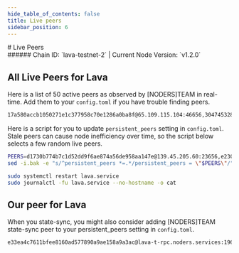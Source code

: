 ```yaml
---
hide_table_of_contents: false
title: Live peers
sidebar_position: 6
---
```


<div class="h1-with-icon icon-lava">
# Live Peers
</div>
###### Chain ID: `lava-testnet-2` | Current Node Version: `v1.2.0`

## All Live Peers for Lava
Here is a list of 50 active peers as observed by [NODERS]TEAM in real-time. Add them to your `config.toml` if you have trouble finding peers.

```bash
17a580accb1050271e1c377958c70e1286a0ba8f@65.109.115.104:46656,304745328e64c2ba3592cddf5b1ab3c831d92802@65.21.194.43:56656,ed69cde135567c9377bd49616bc500bf85d3e646@161.97.96.118:19956,d5519e378247dfb61dfe90652d1fe3e2b3005a5b@65.109.68.190:14456,0bf78fb1e8ba6b0bf6748a0954f1a8777a874c52@31.220.76.132:26656,33b0bb30591ba3ec325af16d403e1931a5d60244@31.220.76.134:26656,0ec7ad403c4caa1d3cd3f8226f456cc568eeec90@176.9.90.222:36656,5c2a752c9b1952dbed075c56c600c3a79b58c395@195.3.220.21:27066,aadb410edcde075bbb449c25a9125c0b992e76ad@31.220.76.133:26656,9595f5ed6f97b0a9a4088c0a235356d0d2d77167@31.220.90.190:24656,913656c2a2e5a8446070a6461b0a5a1786dee328@213.133.100.172:27262,dae571b14dcb4e55566071cb0083a937edd0cfe8@109.199.116.71:19956,e462465a3aaed13c953255281ecff2414f422415@37.60.248.227:26656,ba0da985b21511c22f565bf9e7d2fbdc19fd9d92@65.109.28.165:4000,73ead16035aeeb2596c8367ecb700585a8ff8e74@63.229.234.75:26656,424a2078e7719b0f50d06913e91fb221a9c19149@168.119.5.125:14456,58c9655482c7dbd3dc30221f8742c4f6d2e963f1@65.109.25.109:56656,97b3648ef143d537e6aee3b11f054a0e6b6be691@57.128.44.52:26656,f655ca044eaae6955046a97bffe7136f47c73f81@38.242.241.3:24656,1f7e104872a3f4259343b8123f333b5b24869b02@159.89.111.21:26656,4259b39c221a99b9589db0709fd6a8e07a68d485@171.240.136.181:14456,00f4a7181a781bea9d43cb69c17f4bae5ae9fafa@144.76.103.143:14556,9408220cc93a84e11ba04eb19109f27b00fb4a92@65.109.19.235:20256,669ba29fa3b5b9ed3a5d0d36c0853bf1f8368313@89.117.63.236:14456,d5bfaafd9ec064adef6fd2136eca89fcc00e39ea@144.91.126.238:16656,2d7bf2f2a5de9d44856898f1fe42384e2be66227@95.165.89.222:26786,3cc2733c2247c935290c18403bd3afb8ca9df23e@86.48.31.100:26656,caa1650bee8460f7161a557819f91c8debd0bdc9@167.86.117.185:26656,2b7ba9430f0e12ec8a938d47cdc361f81d96c663@57.128.95.99:26656,67cc62ad20473afca12f406b97f715b72d2a057c@173.212.252.245:26656,eb849730cb677b8817e5aeb6948ab01c0bb077ea@176.9.157.48:27556,6e6692985ecc151e6af161b733a3a5bfd254c5f1@80.232.244.29:23356,eb575ae0cedfedb20be2f10231bcb2ce90d3ecd8@173.212.209.163:656,562c28b8f753a290af916a66639af4f58b1ae99c@46.4.55.46:27656,c19965fe8a1ea3391d61d09cf589bca0781d29fd@162.19.217.52:26656,d1730b774b7c1d52dd9f6ae874a56de958aa147e@139.45.205.60:23656,0247ff0ab7ea6197513dad010ef439c4baeb04c7@46.4.102.40:51004,af35315017a810e541f6e3cb0a08e2dfa773853b@95.216.98.97:20256,70c68fdf3a49b59abac804bd2ad635487559d767@65.108.234.28:20256,39b3929bf87e8501797c6c7cb44833953f1d96a0@65.108.206.118:60956,08fe5d905eff6e87875edf479137d1c6c701edbc@168.119.38.252:14556,8c71c05fd08c15ed98b6e20c197eeb9e9a42fd38@65.108.236.147:20256,d26383c49f095a2bac262ce815e5235eb8d48a14@23.88.65.15:26656,e23038803b0e9d0c5cd6e79049a140d270d4fa8e@164.68.105.141:24656,a91d93e107db1e9b6f2e0ccd8e4cff086b2dfb8b@38.242.241.6:24656,df05175604b7b63d7913ac3a999c4a3b97d75a42@149.50.102.189:16656,97668e8113f878373e095be7475e3cb069b02072@142.132.214.131:60656,990b2fdab0dd3e12d680739afd95a891f909bc55@176.103.222.21:26656,f0ce6cfc452c51faccc90c28eec86a74d1fab8e1@207.180.208.25:28656,e54ebd3e55eedb2a8fb01170a4a46d2e7dd9f434@218.155.161.169:30596
```

Here is a script for you to update `persistent_peers` setting in `config.toml`. Stale peers can cause node inefficiency over time, so the script below selects a few random live peers.

```bash
PEERS=d1730b774b7c1d52dd9f6ae874a56de958aa147e@139.45.205.60:23656,e23038803b0e9d0c5cd6e79049a140d270d4fa8e@164.68.105.141:24656,dae571b14dcb4e55566071cb0083a937edd0cfe8@109.199.116.71:19956,39b3929bf87e8501797c6c7cb44833953f1d96a0@65.108.206.118:60956,4259b39c221a99b9589db0709fd6a8e07a68d485@171.240.136.181:14456
sed -i.bak -e "s/^persistent_peers *=.*/persistent_peers = \"$PEERS\"/" ~/.lava/config/config.toml

sudo systemctl restart lava.service
sudo journalctl -fu lava.service --no-hostname -o cat
```

## Our peer for Lava
When you state-sync, you might also consider adding [NODERS]TEAM state-sync peer to your persistent_peers setting in `config.toml`.

```bash
e33ea4c7611bfee8160ad577890a9ae158a9a3ac@lava-t-rpc.noders.services:19656
```